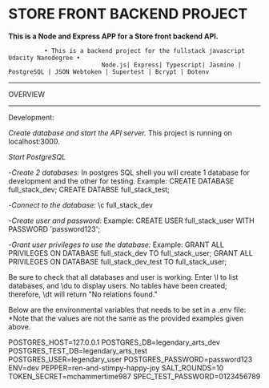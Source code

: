 STORE FRONT BACKEND PROJECT
=======================================================
**This is a Node and Express APP for a Store front backend API.**

              • This is a backend project for the fullstack javascript Udacity Nanodegree •
                              Node.js| Express| Typescript| Jasmine | PostgreSQL | JSON Webtoken | Supertest | Bcrypt | Dotenv
 ___________________________________________________________________

OVERVIEW

____________________________________________________________________
Development:

_Create database and start the API server._ This project is running on localhost:3000.

_Start PostgreSQL_

-_Create 2 databases:_ In postgres SQL shell you will create 1 database for development and the other for testing. 
  Example: CREATE DATABASE full_stack_dev; CREATE DATABSE full_stack_test;

-_Connect to the database:_ \c full_stack_dev

-_Create user and password:_ 
Example: CREATE USER full_stack_user WITH PASSWORD 'password123';

-_Grant user privileges to use the database:_ 
Example: GRANT ALL PRIVILEGES ON DATABASE full_stack_dev TO full_stack_user;
         GRANT ALL PRIVILEGES ON DATABASE full_stack_dev_test TO full_stack_user;
         
Be sure to check that all databases and user is working. Enter \l to list databases, and \du to display users.
No tables have been created; therefore, \dt will return "No relations found."

Below are the environmental variables that needs to be set in a .env file:
*Note that the values are not the same as the provided examples given above. 

POSTGRES_HOST=127.0.0.1
POSTGRES_DB=legendary_arts_dev
POSTGRES_TEST_DB=legendary_arts_test
POSTGRES_USER=legendary_user
POSTGRES_PASSWORD=password123
ENV=dev
PEPPER=ren-and-stimpy-happy-joy
SALT_ROUNDS=10
TOKEN_SECRET=mchammertime987
SPEC_TEST_PASSWORD=0123456789



